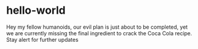 # hello-world
Hey my fellow humanoids,
our evil plan is just about to be completed, yet we are currently missing the final ingredient to crack the Coca Cola recipe.
Stay alert for further updates
